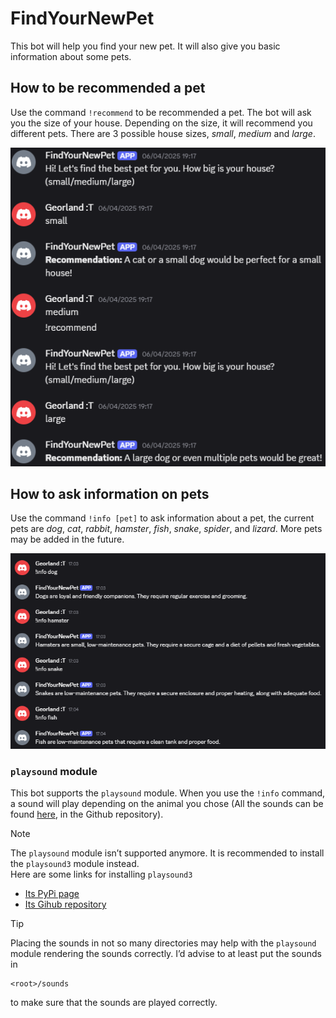 # FindYourNewPet
This bot will help you find your new pet. It will also give you basic information about some pets.

## How to be recommended a pet
Use the command `!recommend` to be recommended a pet. The bot will ask you the size of your house. Depending on the size, it will recommend you different pets. There are 3 possible house sizes, *small*, *medium* and *large*.

![!recommend](https://raw.githubusercontent.com/AKodlandUser/FindYourNewPet/refs/heads/main/recommend.png)

## How to ask information on pets
Use the command `!info [pet]` to ask information about a pet, the current pets are *dog*, *cat*, *rabbit*, *hamster*, *fish*, *snake*, *spider*, and *lizard*. More pets may be added in the future.

![!info](https://raw.githubusercontent.com/AKodlandUser/FindYourNewPet/refs/heads/main/info.png)

### `playsound` module

This bot supports the `playsound` module. When you use the `!info` command, a sound will play depending on the animal you chose (All the sounds can be found [here](https://github.com/AKodlandUser/FindYourNewPet/tree/main/sounds), in the Github repository).

> [!NOTE]
> The `playsound` module isn’t supported anymore. It is recommended to install the `playsound3` module instead.  
> Here are some links for installing `playsound3`
> * [Its PyPi page](https://pypi.org/project/playsound3/)
> * [Its Gihub repository](https://github.com/sjmikler/playsound3)

> [!TIP]
> Placing the sounds in not so many directories may help with the `playsound` module rendering the sounds correctly. I’d advise to at least put the sounds in
> ```shell
> <root>/sounds
> ```
> to make sure that the sounds are played correctly.
